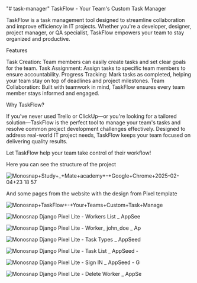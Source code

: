 "# task-manager" 
TaskFlow - Your Team's Custom Task Manager

TaskFlow is a task management tool designed to streamline collaboration and improve efficiency in IT projects. Whether you're a developer, designer, project manager, or QA specialist, TaskFlow empowers your team to stay organized and productive.

Features

Task Creation: Team members can easily create tasks and set clear goals for the team.
Task Assignment: Assign tasks to specific team members to ensure accountability.
Progress Tracking: Mark tasks as completed, helping your team stay on top of deadlines and project milestones.
Team Collaboration: Built with teamwork in mind, TaskFlow ensures every team member stays informed and engaged.

Why TaskFlow?

If you’ve never used Trello or ClickUp—or you're looking for a tailored solution—TaskFlow is the perfect tool to manage your team's tasks and resolve common project development challenges effectively. Designed to address real-world IT project needs, TaskFlow keeps your team focused on delivering quality results.

Let TaskFlow help your team take control of their workflow!

Here you can see the structure of the project

![Monosnap+Study+_+Mate+academy+-+Google+Chrome+2025-02-04+23 18 57](https://github.com/user-attachments/assets/6c1ebb79-37f3-4397-9b2d-e2cb3f518ac8)

And some pages from the website with the design from Pixel template

![Monosnap+TaskFlow+-+Your+Teams+Custom+Task+Manage](https://github.com/user-attachments/assets/b08ced2d-61c0-453e-8cb0-4a71cb7b5c6e)

![Monosnap Django Pixel Lite - Workers List _ AppSee](https://github.com/user-attachments/assets/4ab484b0-7511-47d3-a8f7-73cb98dcd356)

![Monosnap Django Pixel Lite - Worker_ john_doe _ Ap](https://github.com/user-attachments/assets/2dce8aa2-2395-4a1d-b163-e9bab5a0d77b)

![Monosnap Django Pixel Lite - Task Types _ AppSeed ](https://github.com/user-attachments/assets/7b45e96e-0dbe-4da3-ae32-62902461e07f)

![Monosnap Django Pixel Lite - Task List _ AppSeed -](https://github.com/user-attachments/assets/8628ac75-7eab-4e43-a7f5-f3c6aae7ad9d)

![Monosnap Django Pixel Lite - Sign IN _ AppSeed - G](https://github.com/user-attachments/assets/b7b71b76-3997-4da1-8e10-3de1ed96436f)

![Monosnap Django Pixel Lite - Delete Worker _ AppSe](https://github.com/user-attachments/assets/a1da6026-cac3-46e5-ae3f-98b55afc5965)



